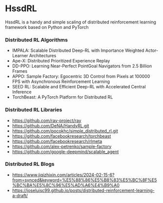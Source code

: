 # HssdRL
HssdRL is a handy and simple scaling of distributed reinforcement learning framework based on Python and PyTorch 


### Distributed RL Algorithms

- IMPALA: Scalable Distributed Deep-RL with Importance Weighted Actor-Learner Architectures
- Ape-X: Distributed Prioritized Experience Replay
- DD-PPO: Learning Near-Perfect PointGoal Navigators from 2.5 Billion Frames
- APPO: Sample Factory: Egocentric 3D Control from Pixels at 100000 FPS with Asynchronous Reinforcement Learning
- SEED RL: Scalable and Efficient Deep-RL with Accelerated Central Inference
- TorchBeast: A PyTorch Platform for Distributed RL

### Distributed RL Libraries

- https://github.com/ray-project/ray
- https://github.com/DeNA/HandyRL.git
- https://github.com/pocokhc/simple_distributed_rl.git
- https://github.com/facebookresearch/torchbeast
- https://github.com/facebookresearch/rlmeta
- https://github.com/alex-petrenko/sample-factory
- https://github.com/google-deepmind/scalable_agent

### Distributed RL Blogs

- https://www.jiqizhixin.com/articles/2024-02-15-6?from=synced&keyword=%E5%88%86%E5%B8%83%E5%BC%8F%E5%BC%BA%E5%8C%96%E5%AD%A6%E4%B9%A0
- https://joseluisc99.github.io/posts/distributed-reinforcement-learning-a-draft/